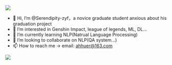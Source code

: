 <img align="center" src="https://github-readme-stats.vercel.app/api?username=Serendipity-zyf&include_all_commits=true&count_private-true&custom_title=Serendipity-zyf'%20GitHub%20Stats&line_height=30&show_icons=true&hide_border=true&bg_color=192133&title_color=efb752&icon_color=efb752&text_color=70bed9">


- 👋 Hi, I’m @Serendipity-zyf，a novice graduate student anxious about his graduation project
- 👀 I’m interested in Genshin Impact, league of legends, ML, DL...
- 🌱 I’m currently learning NLP(Natrual Language Processing)
- 💞️ I’m looking to collaborate on NLP(QA system...)
- 📫 How to reach me -> email: ahhuer@163.com


<div align="left">
    <img src="https://metrics.lecoq.io/Serendipity-zyf?template=classic&isocalendar=1&languages=1&introduction=1&isocalendar.duration=half-year&languages.limit=8&languages.sections=most-used&languages.colors=github&languages.threshold=0%25&languages.indepth=false&languages.analysis.timeout=15&languages.categories=markup%2C%20programming&languages.recent.categories=markup%2C%20programming&languages.recent.load=300&languages.recent.days=14&introduction.title=true&config.timezone=Asia%2FShanghai">
</div>
<!---
Serendipity-zyf/Serendipity-zyf is a ✨ special ✨ repository because its `README.md` (this file) appears on your GitHub profile.
You can click the Preview link to take a look at your changes.
--->
